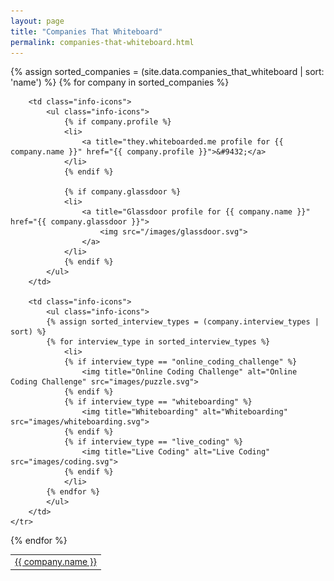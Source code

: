 ```yaml
---
layout: page
title: "Companies That Whiteboard"
permalink: companies-that-whiteboard.html
---
```


<table class="companies">
{% assign sorted_companies = (site.data.companies_that_whiteboard | sort: 'name') %}
{% for company in sorted_companies %}
    <tr>
        <td class="company-name">
            <a href="{{ company.url }}">{{ company.name }}</a>
        </td>

        <td class="info-icons">
            <ul class="info-icons">
                {% if company.profile %}
                <li>
                    <a title="they.whiteboarded.me profile for {{ company.name }}" href="{{ company.profile }}">&#9432;</a>
                </li>
                {% endif %}

                {% if company.glassdoor %}
                <li>
                    <a title="Glassdoor profile for {{ company.name }}" href="{{ company.glassdoor }}">
                        <img src="/images/glassdoor.svg">
                    </a>
                </li>
                {% endif %}
            </ul>
        </td>

        <td class="info-icons">
            <ul class="info-icons">
            {% assign sorted_interview_types = (company.interview_types | sort) %}
            {% for interview_type in sorted_interview_types %}
                <li>
                {% if interview_type == "online_coding_challenge" %}
                    <img title="Online Coding Challenge" alt="Online Coding Challenge" src="images/puzzle.svg">
                {% endif %}
                {% if interview_type == "whiteboarding" %}
                    <img title="Whiteboarding" alt="Whiteboarding" src="images/whiteboarding.svg">
                {% endif %}
                {% if interview_type == "live_coding" %}
                    <img title="Live Coding" alt="Live Coding" src="images/coding.svg">
                {% endif %}
                </li>
            {% endfor %}
            </ul>
        </td>
    </tr>
{% endfor %}
</table>
